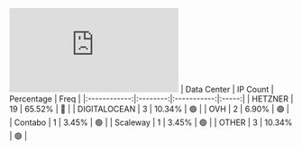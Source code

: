 ![Diagramm](https://github.com/obajay/StateSync-snapshots/blob/main/Projects/Althea/1/README.md)
| Data Center | IP Count | Percentage | Freq |
|:------------:|:--------:|:-----------:|:-----:|
| HETZNER | 19 | 65.52% | 🔴 |
| DIGITALOCEAN | 3 | 10.34% | 🟢 |
| OVH | 2 | 6.90% | 🟢 |
| Contabo | 1 | 3.45% | 🟢 |
| Scaleway | 1 | 3.45% | 🟢 |
| OTHER | 3 | 10.34% | 🟢 |